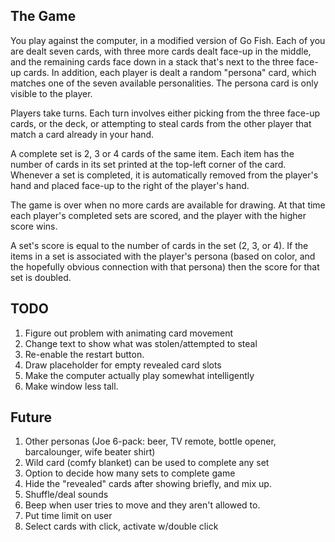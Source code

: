## The Game

You play against the computer, in a modified version of Go Fish. 
Each of you are dealt seven cards, with three more cards dealt 
face-up in the middle, and the remaining cards face down in a 
stack that's next to the three face-up cards. In addition, each
player is dealt a random "persona" card, which matches one of
the seven available personalities. The persona card is only
visible to the player.

Players take turns. Each turn involves either picking from the
three face-up cards, or the deck, or attempting to steal cards
from the other player that match a card already in your hand.

A complete set is 2, 3 or 4 cards of the same item. Each item
has the number of cards in its set printed at the top-left
corner of the card. Whenever a set is completed, it is automatically
removed from the player's hand and placed face-up to the right of
the player's hand.

The game is over when no more cards are available for drawing.
At that time each player's completed sets are scored, and the player
with the higher score wins.

A set's score is equal to the number of cards in the set (2, 3, or 4).
If the items in a set is associated with the player's persona (based
on color, and the hopefully obvious connection with that persona) then
the score for that set is doubled.

## TODO

1. Figure out problem with animating card movement
1. Change text to show what was stolen/attempted to steal
1. Re-enable the restart button.
1. Draw placeholder for empty revealed card slots
1. Make the computer actually play somewhat intelligently
1. Make window less tall.

## Future

1. Other personas (Joe 6-pack: beer, TV remote, bottle opener, barcalounger, wife beater shirt)
1. Wild card (comfy blanket) can be used to complete any set
1. Option to decide how many sets to complete game
1. Hide the "revealed" cards after showing briefly, and mix up.
1. Shuffle/deal sounds
1. Beep when user tries to move and they aren't allowed to.
1. Put time limit on user
1. Select cards with click, activate w/double click
